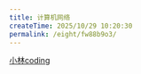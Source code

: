 ```yaml
---
title: 计算机网络
createTime: 2025/10/29 10:20:30
permalink: /eight/fw88b9o3/
---
```



[小林coding](https://xiaolincoding.com/network/1_base/tcp_ip_model.html)